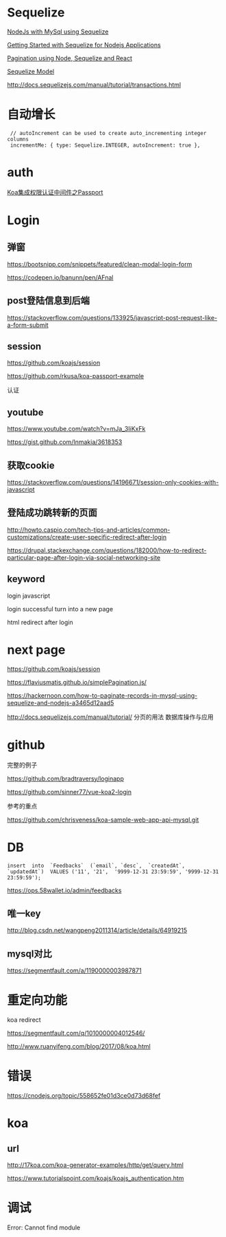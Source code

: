 

# Sequelize 

[NodeJs with MySql using Sequelize](http://www.tothenew.com/blog/nodejs-with-mysql/)


[Getting Started with Sequelize for Nodejs Applications](https://hackernoon.com/getting-started-with-sequelize-for-nodejs-applications-2854c58ffb8c)

[Pagination using Node, Sequelize and React](https://medium.com/@mmccabe/pagination-with-thousands-of-database-records-using-node-sequelize-and-react-2af35cff4b4)

[Sequelize Model](http://docs.sequelizejs.com/manual/tutorial/models-definition.html)


http://docs.sequelizejs.com/manual/tutorial/transactions.html


# 自动增长 

```
 // autoIncrement can be used to create auto_incrementing integer columns
 incrementMe: { type: Sequelize.INTEGER, autoIncrement: true },
```





# auth  

[Koa集成权限认证中间件之Passport](http://www.jianshu.com/p/7010bea0c656) 



# Login 

## 弹窗 


https://bootsnipp.com/snippets/featured/clean-modal-login-form

https://codepen.io/banunn/pen/AFnal 

## post登陆信息到后端 

https://stackoverflow.com/questions/133925/javascript-post-request-like-a-form-submit 

## session

https://github.com/koajs/session 

https://github.com/rkusa/koa-passport-example 

认证

## youtube

https://www.youtube.com/watch?v=mJa_3IiKxFk 

https://gist.github.com/Inmakia/3618353  




## 获取cookie 
https://stackoverflow.com/questions/14196671/session-only-cookies-with-javascript 


##  登陆成功跳转新的页面 

http://howto.caspio.com/tech-tips-and-articles/common-customizations/create-user-specific-redirect-after-login

https://drupal.stackexchange.com/questions/182000/how-to-redirect-particular-page-after-login-via-social-networking-site


## keyword

login javascript  

login successful turn into a new page 

html redirect after login

# next page 

https://github.com/koajs/session 


https://flaviusmatis.github.io/simplePagination.js/


https://hackernoon.com/how-to-paginate-records-in-mysql-using-sequelize-and-nodejs-a3465d12aad5 

http://docs.sequelizejs.com/manual/tutorial/
分页的用法
数据库操作与应用




# github 

完整的例子  

https://github.com/bradtraversy/loginapp  

https://github.com/sinner77/vue-koa2-login 

参考的重点 

https://github.com/chrisveness/koa-sample-web-app-api-mysql.git


# DB  

```
insert  into  `Feedbacks`  (`email`, `desc`,  `createdAt`, `updatedAt`)  VALUES ('11', '21',  '9999-12-31 23:59:59', '9999-12-31 23:59:59');
```

https://ops.58wallet.io/admin/feedbacks  

##  唯一key
http://blog.csdn.net/wangpeng2011314/article/details/64919215

## mysql对比 

https://segmentfault.com/a/1190000003987871 


# 重定向功能  

koa redirect 

https://segmentfault.com/q/1010000004012546/ 

http://www.ruanyifeng.com/blog/2017/08/koa.html  

# 错误 

https://cnodejs.org/topic/558652fe01d3ce0d73d68fef 

# koa 

## url  

http://17koa.com/koa-generator-examples/http/get/query.html

https://www.tutorialspoint.com/koajs/koajs_authentication.htm


# 调试  

Error: Cannot find module 


